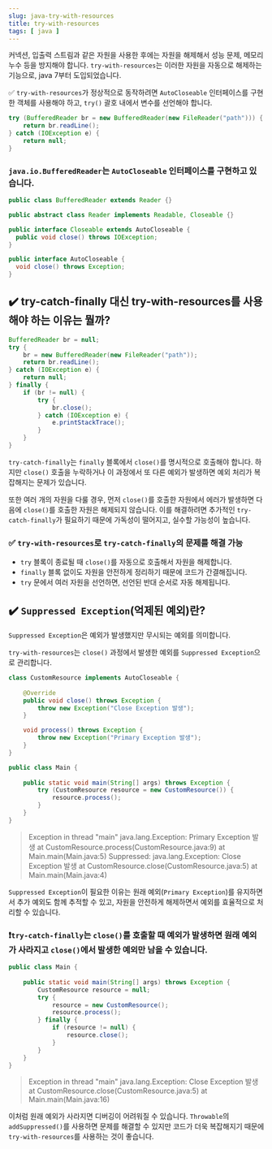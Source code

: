 ```yaml
---
slug: java-try-with-resources
title: try-with-resources
tags: [ java ]
---
```


커넥션, 입출력 스트림과 같은 자원을 사용한 후에는 자원을 해제해서 성능 문제, 메모리 누수 등을 방지해야 합니다. `try-with-resources`는 이러한 자원을 자동으로 해제하는 기능으로, java 7부터 도입되었습니다.

✅ `try-with-resources`가 정상적으로 동작하려면 `AutoCloseable` 인터페이스를 구현한 객체를 사용해야 하고, `try()` 괄호 내에서 변수를 선언해야 합니다.
```java
try (BufferedReader br = new BufferedReader(new FileReader("path"))) {
    return br.readLine();
} catch (IOException e) {
    return null;
}
```

### `java.io.BufferedReader`는 `AutoCloseable` 인터페이스를 구현하고 있습니다.
```java
public class BufferedReader extends Reader {}

public abstract class Reader implements Readable, Closeable {}

public interface Closeable extends AutoCloseable {
  public void close() throws IOException;
}

public interface AutoCloseable {
  void close() throws Exception;
}
```

## ✔️ try-catch-finally 대신 try-with-resources를 사용해야 하는 이유는 뭘까?
```java
BufferedReader br = null;
try {
    br = new BufferedReader(new FileReader("path"));
    return br.readLine();
} catch (IOException e) {
    return null;
} finally {
    if (br != null) {
        try {
            br.close();
        } catch (IOException e) {
            e.printStackTrace();
        }
    }
}
```
`try-catch-finally`는 `finally` 블록에서 `close()`를 명시적으로 호출해야 합니다. 하지만 `close()` 호출을 누락하거나 이 과정에서 또 다른 예외가 발생하면 예외 처리가 복잡해지는 문제가 있습니다.

또한 여러 개의 자원을 다룰 경우, 먼저 `close()`를 호출한 자원에서 에러가 발생하면 다음에 `close()`를 호출한 자원은 해제되지 않습니다. 이를 해결하려면 추가적인 `try-catch-finally`가 필요하기 때문에 가독성이 떨어지고, 실수할 가능성이 높습니다.

### ✅ `try-with-resources`로 `try-catch-finally`의 문제를 해결 가능
* `try` 블록이 종료될 때 `close()`를 자동으로 호출해서 자원을 해제합니다.
* `finally` 블록 없이도 자원을 안전하게 정리하기 때문에 코드가 간결해집니다.
* `try` 문에서 여러 자원을 선언하면, 선언된 반대 순서로 자동 해제됩니다.

## ✔️ `Suppressed Exception`(억제된 예외)란?
`Suppressed Exception`은 예외가 발생했지만 무시되는 예외를 의미합니다.

`try-with-resources`는 `close()` 과정에서 발생한 예외를 `Suppressed Exception`으로 관리합니다.

```java
class CustomResource implements AutoCloseable {
    
    @Override
    public void close() throws Exception {
        throw new Exception("Close Exception 발생");
    }

    void process() throws Exception {
        throw new Exception("Primary Exception 발생");
    }
}

public class Main {
    
    public static void main(String[] args) throws Exception {
        try (CustomResource resource = new CustomResource()) {
            resource.process();
        }
    }
}
```
> Exception in thread "main" java.lang.Exception: Primary Exception 발생
at CustomResource.process(CustomResource.java:9)
at Main.main(Main.java:5)
Suppressed: java.lang.Exception: Close Exception 발생
at CustomResource.close(CustomResource.java:5)
at Main.main(Main.java:4)

`Suppressed Exception`이 필요한 이유는 원래 예외(`Primary Exception`)를 유지하면서 추가 예외도 함께 추적할 수 있고, 자원을 안전하게 해제하면서 예외를 효율적으로 처리할 수 있습니다.

### ❗️`try-catch-finally`는 `close()`를 호출할 때 예외가 발생하면 원래 예외가 사라지고 `close()`에서 발생한 예외만 남을 수 있습니다.
```java
public class Main {
    
    public static void main(String[] args) throws Exception {
        CustomResource resource = null;
        try {
            resource = new CustomResource();
            resource.process();
        } finally {
            if (resource != null) {
                resource.close();
            }
        }
    }
}
```
> Exception in thread "main" java.lang.Exception: Close Exception 발생
at CustomResource.close(CustomResource.java:5)
at Main.main(Main.java:16)

이처럼 원래 예외가 사라지면 디버깅이 어려워질 수 있습니다. `Throwable`의 `addSuppressed()`를 사용하면 문제를 해결할 수 있지만 코드가 더욱 복잡해지기 때문에 `try-with-resources`를 사용하는 것이 좋습니다.